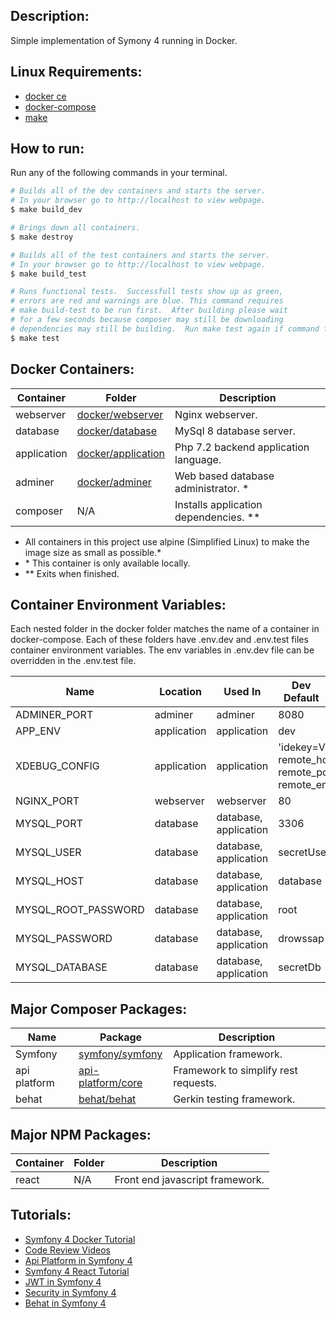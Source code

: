 
## **Description:** ##
Simple implementation of Symony 4 running in Docker. 


## **Linux Requirements:** ##
* [docker ce](https://docs.docker.com/install/linux/docker-ce/ubuntu/)
* [docker-compose](https://docs.docker.com/compose/install/)
* [make](https://linuxconfig.org/how-to-install-gcc-the-c-compiler-on-ubuntu-18-04-bionic-beaver-linux)

## **How to run:** ##
Run any of the following commands in your terminal.

```bash
# Builds all of the dev containers and starts the server.  
# In your browser go to http://localhost to view webpage.
$ make build_dev

# Brings down all containers.
$ make destroy

# Builds all of the test containers and starts the server.    
# In your browser go to http://localhost to view webpage.
$ make build_test

# Runs functional tests.  Successfull tests show up as green, 
# errors are red and warnings are blue. This command requires 
# make build-test to be run first.  After building please wait 
# for a few seconds because composer may still be downloading
# dependencies may still be building.  Run make test again if command fails.
$ make test
```


## **Docker Containers:** ##
Container   | Folder                                     | Description
------------|--------------------------------------------|-----------------------------------------------------------------------
webserver   | [docker/webserver](./docker/webserver)     | Nginx webserver.
database    | [docker/database](./docker/database)       | MySql 8 database server.
application | [docker/application](./docker/application) | Php 7.2 backend application language.
adminer     | [docker/adminer](./docker/adminer)         | Web based database administrator. \*
composer    | N/A                                        | Installs application dependencies. \*\*

* All containers in this project use alpine (Simplified Linux) to make the image size as small as possible.*
* \* This container is only available locally.
* \*\* Exits when finished.


## **Container Environment Variables:** ##
Each nested folder in the docker folder matches the name of a container in docker-compose.  Each of these folders have .env.dev and .env.test files container environment variables.  The env variables in .env.dev file can be overridden in the .env.test file.
<table>
  <thead>
    <tr>
      <th>Name</th>
      <th>Location</th>
      <th>Used In</th>
      <th>Dev Default</th>
      <th>Test Default</th>
    </tr>
  </thead>
  <tbody>
    <tr>
      <td>ADMINER_PORT</td>
      <td>adminer</td>
      <td>adminer</td>
      <td colspan="2">8080</td>
    </tr>
    <tr>
      <td>APP_ENV</td>
      <td>application</td>
      <td>application</td>
      <td>dev</td>
      <td>test</td>
    </tr>
    <tr>
      <td>XDEBUG_CONFIG</td>
      <td>application</td>
      <td>application</td>
      <td colspan="2">'idekey=VSCODE remote_host=172.17.0.1 remote_port=9090 remote_enable=1'</td>
    </tr>
    <tr>
      <td>NGINX_PORT</td>
      <td>webserver</td>
      <td>webserver</td>
      <td colspan="2">80</td>
    </tr>
    <tr>
      <td>MYSQL_PORT</td>
      <td>database</td>
      <td>database, application</td>
      <td colspan="2">3306</td>
    </tr>
    <tr>
      <td>MYSQL_USER</td>
      <td>database</td>
      <td>database, application</td>
      <td colspan="2">secretUser</td>
    </tr>
    <tr>
      <td>MYSQL_HOST</td>
      <td>database</td>
      <td>database, application</td>
      <td colspan="2">database</td>
    </tr>
    <tr>
      <td>MYSQL_ROOT_PASSWORD</td>
      <td>database</td>
      <td>database, application</td>
      <td colspan="2">root</td>
    </tr>
    <tr>
      <td>MYSQL_PASSWORD</td>
      <td>database</td>
      <td>database, application</td>
      <td colspan="2">drowssap</td>
    </tr>
    <tr>
      <td>MYSQL_DATABASE</td>
      <td>database</td>
      <td>database, application</td>
      <td>secretDb</td>
      <td>secretDbTest</td>
    </tr>
  </tbody>
</table>


## **Major Composer Packages:** ##
Name         | Package                 | Description
-------------|----------------------------------------------------------|---------------------------------------
Symfony      | [symfony/symfony](https://symfony.com/)                  | Application framework.
api platform | [api-platform/core](https://api-platform.com/docs/core/) | Framework to simplify rest requests.
behat        | [behat/behat](http://behat.org/en/latest/)               | Gerkin testing framework.


## **Major NPM Packages:** ##
Container   | Folder                 | Description
------------|------------------------|-----------------------------------------------------------------------
react       |N/A                     | Front end javascript framework.


## **Tutorials:** ##
* [Symfony 4 Docker Tutorial](https://knplabs.com/en/blog/how-to-dockerise-a-symfony-4-project)
* [Code Review Videos](https://codereviewvideos.com/course/docker-tutorial-for-beginners/video/docker-compose-multiple-environments)
* [Api Platform in Symfony 4](https://symfonycasts.com/screencast/symfony-rest/test-database)
* [Symfony 4 React Tutorial](https://auth0.com/blog/developing-modern-apps-with-symfony-and-react/#Running-your-React-and-Symfony-App)
* [JWT in Symfony 4](https://symfonycasts.com/screencast/symfony-rest4)
* [Security in Symfony 4](https://symfonycasts.com/screencast/api-platform-security/test-reset-database#play)
* [Behat in Symfony 4](https://blog.rafalmuszynski.pl/how-to-configure-behat-with-symfony-4/)
